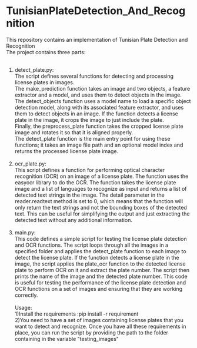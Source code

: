 # TunisianPlateDetection_And_Recognition <br>
This repository contains an implementation of Tunisian Plate Detection and Recognition<br>
The project contains three parts:<br><br>
1) detect_plate.py: <br>
The script defines several functions for detecting and processing license plates in images.<br>
The make_prediction function takes an image and two objects, a feature extractor and a model, and uses them to detect objects in the image. <br>
The detect_objects function uses a model name to load a specific object detection model, along with its associated feature extractor, and uses them to detect objects in an image. If the function detects a license plate in the image, it crops the image to just include the plate. <br>Finally, the preprocess_plate function takes the cropped license plate image and rotates it so that it is aligned properly.<br>
The detect_plate function is the main entry point for using these functions; it takes an image file path and an optional model index and returns the processed license plate image.<br><br>
2) ocr_plate.py:<br>
This script defines a function for performing optical character recognition (OCR) on an image of a license plate. The function uses the easyocr library to do the OCR. The function takes the license plate image and a list of languages to recognize as input and returns a list of detected text strings in the image. The detail parameter in the reader.readtext method is set to 0, which means that the function will only return the text strings and not the bounding boxes of the detected text. This can be useful for simplifying the output and just extracting the detected text without any additional information.<br><br>
3) main.py:<br>
This code defines a simple script for testing the license plate detection and OCR functions. The script loops through all the images in a specified folder and applies the detect_plate function to each image to detect the license plate. If the function detects a license plate in the image, the script applies the plate_ocr function to the detected license plate to perform OCR on it and extract the plate number. The script then prints the name of the image and the detected plate number. This code is useful for testing the performance of the license plate detection and OCR functions on a set of images and ensuring that they are working correctly.
<br><br> Usage:<br>
1)Install the requirements :pip install -r requirement<br>
2)You need to have a set of images containing license plates that you want to detect and recognize. Once you have all these requirements in place, you can run the script by providing the path to the folder containing in the variable "testing_images"
